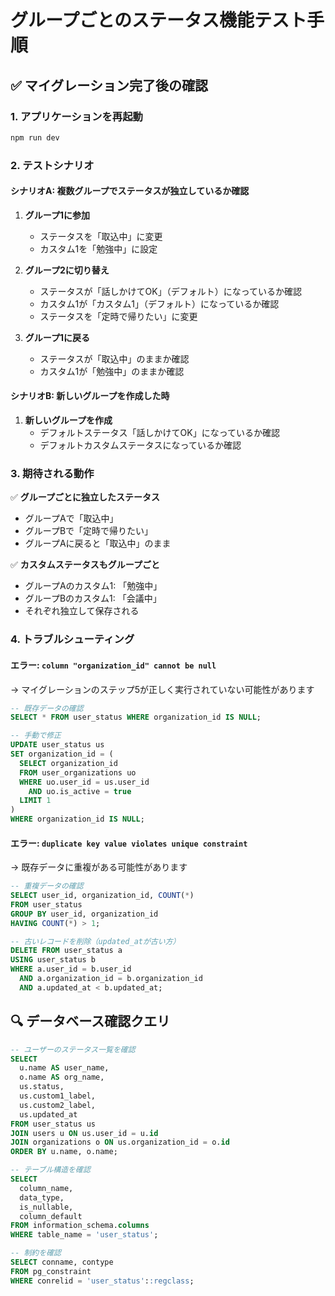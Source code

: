 # グループごとのステータス機能テスト手順

## ✅ マイグレーション完了後の確認

### 1. アプリケーションを再起動
```bash
npm run dev
```

### 2. テストシナリオ

#### シナリオA: 複数グループでステータスが独立しているか確認

1. **グループ1に参加**
   - ステータスを「取込中」に変更
   - カスタム1を「勉強中」に設定

2. **グループ2に切り替え**
   - ステータスが「話しかけてOK」（デフォルト）になっているか確認
   - カスタム1が「カスタム1」（デフォルト）になっているか確認
   - ステータスを「定時で帰りたい」に変更

3. **グループ1に戻る**
   - ステータスが「取込中」のままか確認
   - カスタム1が「勉強中」のままか確認

#### シナリオB: 新しいグループを作成した時

1. **新しいグループを作成**
   - デフォルトステータス「話しかけてOK」になっているか確認
   - デフォルトカスタムステータスになっているか確認

### 3. 期待される動作

✅ **グループごとに独立したステータス**
- グループAで「取込中」
- グループBで「定時で帰りたい」
- グループAに戻ると「取込中」のまま

✅ **カスタムステータスもグループごと**
- グループAのカスタム1: 「勉強中」
- グループBのカスタム1: 「会議中」
- それぞれ独立して保存される

### 4. トラブルシューティング

#### エラー: `column "organization_id" cannot be null`
→ マイグレーションのステップ5が正しく実行されていない可能性があります

```sql
-- 既存データの確認
SELECT * FROM user_status WHERE organization_id IS NULL;

-- 手動で修正
UPDATE user_status us
SET organization_id = (
  SELECT organization_id 
  FROM user_organizations uo 
  WHERE uo.user_id = us.user_id 
    AND uo.is_active = true 
  LIMIT 1
)
WHERE organization_id IS NULL;
```

#### エラー: `duplicate key value violates unique constraint`
→ 既存データに重複がある可能性があります

```sql
-- 重複データの確認
SELECT user_id, organization_id, COUNT(*) 
FROM user_status 
GROUP BY user_id, organization_id 
HAVING COUNT(*) > 1;

-- 古いレコードを削除（updated_atが古い方）
DELETE FROM user_status a
USING user_status b
WHERE a.user_id = b.user_id 
  AND a.organization_id = b.organization_id
  AND a.updated_at < b.updated_at;
```

## 🔍 データベース確認クエリ

```sql
-- ユーザーのステータス一覧を確認
SELECT 
  u.name AS user_name,
  o.name AS org_name,
  us.status,
  us.custom1_label,
  us.custom2_label,
  us.updated_at
FROM user_status us
JOIN users u ON us.user_id = u.id
JOIN organizations o ON us.organization_id = o.id
ORDER BY u.name, o.name;
```

```sql
-- テーブル構造を確認
SELECT 
  column_name, 
  data_type, 
  is_nullable,
  column_default
FROM information_schema.columns
WHERE table_name = 'user_status';
```

```sql
-- 制約を確認
SELECT conname, contype 
FROM pg_constraint 
WHERE conrelid = 'user_status'::regclass;
```

